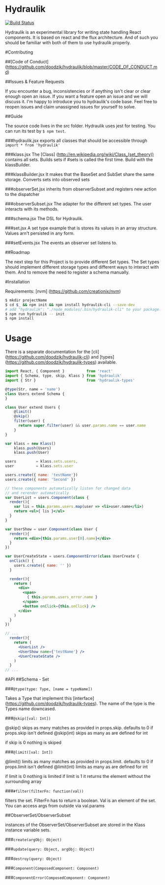 # Hydraulik

[![Build Status](https://travis-ci.org/doodzik/hydraulik.svg?branch=master)](https://travis-ci.org/doodzik/hydraulik)

Hydraulik is an experimental library for writing state handling React components.
It is based on react and the flux architecture. And of such you should be familiar with both of them to use hydraulik properly.

#Contributing

##[Code of Conduct] (https://github.com/doodzik/hydraulik/blob/master/CODE_OF_CONDUCT.md)

##Issues & Feature Requests

If you encounter a bug, inconsistencies or if anything isn't clear or clear enough open an issue.
If you want a feature open an issue and we will discuss it. I'm happy to introduce you to hydraulik's code base.
Feel free to reopen issues and claim unassigned issues for yourself to solve.

##Guide

The source code lives in the src folder.
Hydraulik uses jest for testing. You can run its test by `$ npm test`.

###hydraulik.jsx
exports all classes that should be accessible through `import * from 'hydraulik'`

###klass.jsx
The [Class] (http://en.wikipedia.org/wiki/Class_(set_theory)) contains all sets.
Builds sets if #sets is called the first time. Build with the klassBuilder.

###klassBuilder.jsx
It makes that the BaseSet and SubSet share the same storage.
Converts sets into observed sets

###observerSet.jsx
inherits from observerSubset and registers new action to the dispatcher

###observerSubset.jsx
The adapter for the different set types.
The user interacts with its methods.

###schema.jsx
The DSL for Hydraulik.

###set.jsx
A set type example that is stores its values in an array structure.
Values arn't persisted in any form.

###setEvents.jsx
The events an observer set listens to.

##Roadmap

The next step for this Project is to provide different Set types. The Set types should implement different storage types and different ways to interact with them.
And to remove the need to register a schema manually.

#Installation

Requirements: [nvm] (https://github.com/creationix/nvm)

```bash
$ mkdir projectName
$ cd $_ && npm init && npm install hydraulik-cli --save-dev
# add "hydraulik": "./node_modules/.bin/hydraulik-cli" to your package.json file in the script section
$ npm run hydraulik -- init
$ npm install
```

# Usage

There is a separate documentation for the [cli] (https://github.com/doodzik/hydraulik-cli) and [types] (https://github.com/doodzik/hydraulik-types) available.

```jsx
import React, { Component }          from 'react'
import { Schema, type, skip, Klass } from 'hydraulik'
import { Str }                       from 'hydraulik-types'

@type(Str, name = 'name')
class Users extend Schema {
}

class User extend Users {
    @limit()
    @skip()
    filter(user) {
      return super.filter(user) && user.params.name == user.name
    }
}

var klass = new Klass()
    klass.push(Users)
    klass.push(User)

users         = klass.sets.users,
user          = klass.sets.user

users.create({ name: 'testName'})
users.create({ name: 'Second' })

// these components automatically listen for changed data
// and rerender automatically
var UserList = users.Component(class {
  render(){
    var lis = this.params.users.map(user => <li>user.name</li>)
    return <ul>{ lis }</ul>
  }
}

var UserShow = user.Component(class User {
  render(){
    return <div>{this.params.user[0].name}</div>
  }
})

var UserCreateState = users.ComponentError(class UserCreate {
  onClick() {
    users.create({ name: '' })
  }

  render(){
    return (
      <div>
        <span>
          { this.params.users_error.name }
        </span>
        <button onClick={this.onClick} />
      </div>
    )
  }
})

// ...
  render(){
    return (
      <UserList />
      <UserShow name={'testName'} />
      <UserCreateState />
    )
  }
// ...
```
#API
##Schema - Set

###`@type(type: Type, [name = typeName])`

Takes a Type that implement this [interface] (https://github.com/doodzik/hydraulik-types).
The name of the type is the Types name downcased.

###`@skip([val: Int])`

@skip() skips as many matches as provided in props.skip. defaults to 0 if props.skip isn't defined
@skip(int) skips as many as are defined for int

if skip is 0 nothing is skiped

###`@limit([val: Int])`

@limit() limits as many matches as provided in props.limit. defaults to 0 if props.limit isn't defined
@limit(int) limits as many as are defined for int

if limit is 0 nothing is limited
if limit is 1 it returns the element without the surrounding array

###`#filter(filterFn: function(val))`

filters the set. FilterFn has to return a boolean. Val is an element of the set. You can access args from outside via val.params

##ObserverSet/ObserverSubset

instances of the ObserverSet/ObserverSubset are stored in the Klass instance variable sets.

###`create(argObj: Object)`

###`update(query: Object, argObj: Object)`

###`destroy(query: Object)`

###`Component(ComposedComponent: Component)`

###`ComponentError(ComposedComponent: Component)`
